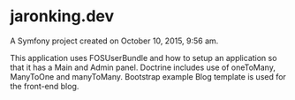 jaronking.dev
=============

A Symfony project created on October 10, 2015, 9:56 am.


This application uses FOSUserBundle and how to setup an application so that it has a Main and Admin panel. Doctrine includes use of oneToMany, ManyToOne and manyToMany. Bootstrap example Blog template is used for the front-end blog.

